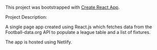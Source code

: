 This project was bootstrapped with [Create React App](https://github.com/facebook/create-react-app).

Project Description:

A single page app created using React.js which fetches data from the Football-data.org API to populate a league table and a list of fixtures. 

The app is hosted using Netlify.